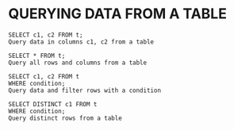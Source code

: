 # QUERYING DATA FROM A TABLE

```
SELECT c1, c2 FROM t;
Query data in columns c1, c2 from a table
```
```
SELECT * FROM t;
Query all rows and columns from a table
```
```
SELECT c1, c2 FROM t
WHERE condition;
Query data and filter rows with a condition
```
```
SELECT DISTINCT c1 FROM t
WHERE condition;
Query distinct rows from a table
```

